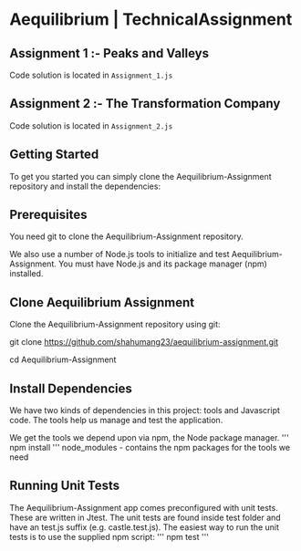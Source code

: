 # Aequilibrium ​| ​Technical ​Assignment
 
## Assignment 1 :- Peaks and Valleys
Code solution is located in `Assignment_1.js`

## Assignment 2 :- The Transformation Company
Code solution is located in `Assignment_2.js`

## Getting Started
To get you started you can simply clone the Aequilibrium-Assignment repository and install the dependencies:

## Prerequisites
You need git to clone the Aequilibrium-Assignment repository.

We also use a number of Node.js tools to initialize and test Aequilibrium-Assignment. You must have Node.js and its package manager (npm) installed.

## Clone Aequilibrium Assignment
Clone the Aequilibrium-Assignment repository using git:

git clone https://github.com/shahumang23/aequilibrium-assignment.git

cd Aequilibrium-Assignment

## Install Dependencies
We have two kinds of dependencies in this project: tools and Javascript code. The tools help us manage and test the application.

We get the tools we depend upon via npm, the Node package manager.
'''
npm install
'''
node_modules - contains the npm packages for the tools we need

## Running Unit Tests
The Aequilibrium-Assignment app comes preconfigured with unit tests. These are written in Jtest. 
The unit tests are found inside test folder and have an test.js suffix (e.g. castle.test.js).
The easiest way to run the unit tests is to use the supplied npm script:
'''
npm test
'''
